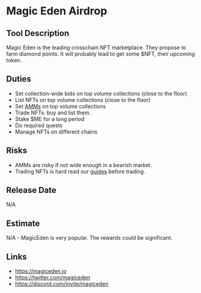 # Magic Eden Airdrop

## Tool Description

Magic Eden is the leading crosschain NFT marketplace. They propose to farm
diamond points. It will probably lead to get some $NFT, their upcoming token.

## Duties

* Set collection-wide bids on top volume collections (close to the floor)
* List NFTs on top volume collections (close to the floor)
* Set [AMMs](https://thewise.trade/amm-trading-guide) on top volume collections
* Trade NFTs: buy and list them.
* Stake $ME for a long period
* Do required quests
* Manage NFTs on different chains

## Risks

* AMMs are risky if not wide enough in a bearish market.
* Trading NFTs is hard read our [guides](https://thewise.trade/) before trading.

## Release Date

N/A

## Estimate

N/A - MagicEden is very popular. The rewards could be significant.


## Links

* https://magiceden.io
* https://twitter.com/magiceden
* https://discord.com/invite/magiceden
